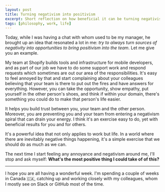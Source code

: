 ```yaml
---
layout: post
title: Turning negativism into positivism
excerpt: Short reflection on how beneficial it can be turning negativism into something positive.
tags: [philosophy, work, life]
---
```


Today, while I was having a chat with whom used to be my manager, he brought up an idea that resonated a lot in me: *try to always turn sources of negativity into opportunities to bring positivism into the team*. Let me give you an example.

My team at Shopify builds tools and infrastructure for mobile developers, and as part of our job we have to do some support work and respond requests which sometimes are out our area of the responsibilities. It's easy to feel annoyed by that and start complaining about your colleagues believing that your team is there to put out the fires and have answers for everything. However, you can take the opportunity, show empathy, put yourself in the other person's shoes, and think if within your domain, there's something you could do to make that person's life easier.

It helps you build trust between you, your team and the other person. Moreover, you are preventing you and your team from entering a negativism spiral that can drain your energy. I think it's an exercise easy to do, yet with beneficial results for you and for others.

It's a powerful idea that not only applies to work but life. In a world where there are inevitably negative things happening, it's a simple exercise that we should do as much as we can.

The next time I start feeling any annoyance and negativism around me, I'll stop and ask myself: **What's the most positive thing I could take of of this?**

---

I hope you are all having a wonderful week. I'm spending a couple of weeks in Canada 🇨🇦, catching up and working closely with my colleagues, whom I mostly see on Slack or GitHub most of the time.